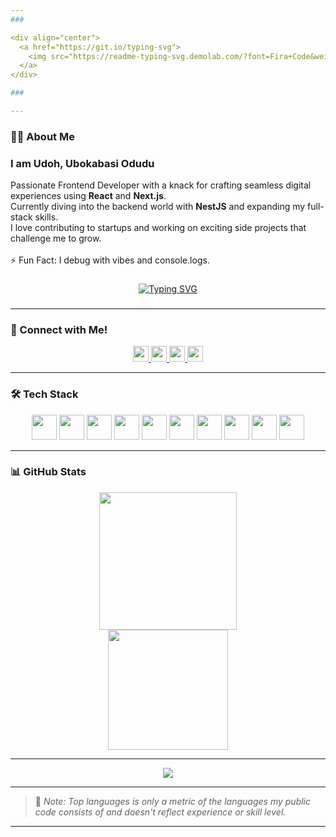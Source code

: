 ```yaml
---
###

<div align="center">
  <a href="https://git.io/typing-svg">
    <img src="https://readme-typing-svg.demolab.com/?font=Fira+Code&weight=600&size=30&pause=500&color=22D3EE&center=true&vCenter=true&width=435&lines=Hello+World!" alt="Typing SVG" />
  </a>
</div>

###

---
```


### 👨‍💻 About Me

<h3>I am Udoh, Ubokabasi Odudu</h3>

<p>
  Passionate Frontend Developer with a knack for crafting seamless digital experiences using <strong>React</strong> and <strong>Next.js</strong>.<br>
  Currently diving into the backend world with <strong>NestJS</strong> and expanding my full-stack skills.<br>
  I love contributing to startups and working on exciting side projects that challenge me to grow.<br><br>
  ⚡ Fun Fact: I debug with vibes and console.logs.
</p>

###

<div align="center">
  <a href="https://git.io/typing-svg">
    <img src="https://readme-typing-svg.demolab.com?font=Fira+Code&duration=3000&pause=500&color=22D3EE&center=true&vCenter=true&width=500&lines=Crafting+delightful+user+experiences;Building+pixel+perfect+designs;Learning+something+new+everyday" alt="Typing SVG" />
  </a>
</div>

###

---

### 🤝 Connect with Me!

<div align="center">
  <a href="https://www.linkedin.com/in/ubokabasi-udoh/" target="_blank">
    <img src="https://img.shields.io/static/v1?message=LinkedIn&logo=linkedin&label=&color=0077B5&logoColor=white&labelColor=&style=for-the-badge" height="25" />
  </a>
  <a href="mailto:ubokabasi135@gmail.com" target="_blank">
    <img src="https://img.shields.io/static/v1?message=Gmail&logo=gmail&label=&color=D14836&logoColor=white&labelColor=&style=for-the-badge" height="25" />
  </a>
  <a href="https://wa.link/janzun" target="_blank">
    <img src="https://img.shields.io/static/v1?message=Whatsapp&logo=whatsapp&label=&color=25D366&logoColor=white&labelColor=&style=for-the-badge" height="25" />
  </a>
  <a href="https://t.me/basiudoh" target="_blank">
    <img src="https://img.shields.io/static/v1?message=Telegram&logo=telegram&label=&color=2CA5E0&logoColor=white&labelColor=&style=for-the-badge" height="25" />
  </a>
</div>

---

### 🛠 Tech Stack

<div align="center">
  <img src="https://cdn.jsdelivr.net/gh/devicons/devicon/icons/react/react-original.svg" height="40" />
  <img src="https://cdn.jsdelivr.net/gh/devicons/devicon/icons/nextjs/nextjs-original.svg" height="40" />
  <img src="https://cdn.jsdelivr.net/gh/devicons/devicon/icons/javascript/javascript-original.svg" height="40" />
  <img src="https://cdn.jsdelivr.net/gh/devicons/devicon/icons/typescript/typescript-original.svg" height="40" />
  <img src="https://cdn.jsdelivr.net/gh/devicons/devicon/icons/nodejs/nodejs-original.svg" height="40" />
  <img src="https://cdn.jsdelivr.net/gh/devicons/devicon/icons/firebase/firebase-plain.svg" height="40" />
  <img src="https://cdn.jsdelivr.net/gh/devicons/devicon/icons/git/git-original.svg" height="40" />
  <img src="https://cdn.jsdelivr.net/gh/devicons/devicon/icons/figma/figma-original.svg" height="40" />
  <img src="https://cdn.jsdelivr.net/gh/devicons/devicon/icons/canva/canva-original.svg" height="40" />
  <img src="https://cdn.jsdelivr.net/gh/devicons/devicon/icons/slack/slack-original.svg" height="40" />
</div>

---

### 📊 GitHub Stats

<div align="center">
  <img src="https://streak-stats.demolab.com?user=basii199&theme=dark&hide_border=false&border_radius=5&order=3" height="220" />
</div>

<div align="center">
  <img src="https://github-readme-stats.vercel.app/api/top-langs?username=basii199&langs_count=10&show_icons=true&locale=en&layout=compact&theme=algolia" height="192px"/>
</div>

---

<div align="center">
  <img src="https://visitor-badge.laobi.icu/badge?page_id=basii199.basii199" />
</div>

---

> 📝 *Note: Top languages is only a metric of the languages my public code consists of and doesn't reflect experience or skill level.*

---

